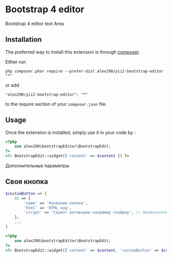 Bootstrap 4 editor
==================
Bootstrap 4 editor text Area

Installation
------------

The preferred way to install this extension is through [composer](http://getcomposer.org/download/).

Either run

```
php composer.phar require --prefer-dist alex290/yii2-bootstrap-editor "*"
```

or add

```
"alex290/yii2-bootstrap-editor": "*"
```

to the require section of your `composer.json` file.


Usage
-----

Once the extension is installed, simply use it in your code by  :

```php
<?php
    use alex290\bootstrapEditor\BootstrapEdit;
?>
<?= BootstrapEdit::widget(['content' => $content ]) ?>
```

Дополнительные параметры

Своя кнопка
-----------

```php
$costumButton => [
    01 => [
        'name' => 'Название кнопки',
        'html' => 'HTML код',
        'scrypt' => 'Скрипт активации например слайдер', // Необязательный параметр
    ],
    ...
]
```

```php
<?php
    use alex290\bootstrapEditor\BootstrapEdit;
?>
<?= BootstrapEdit::widget(['content' => $content, 'costumButton' => $costumButton ]) ?>
```